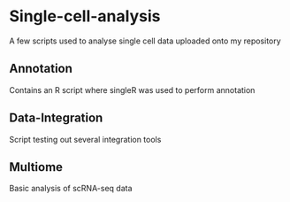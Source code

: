 # Single-cell-analysis
A few scripts used to analyse single cell data uploaded onto my repository 
## Annotation
Contains an R script where singleR was used to perform annotation
## Data-Integration
Script testing out several integration tools
## Multiome
Basic analysis of scRNA-seq data
